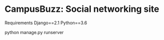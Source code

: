 # CampusBuzz: Social networking site

Requirements Django==2.1 Python==3.6

python manage.py runserver

